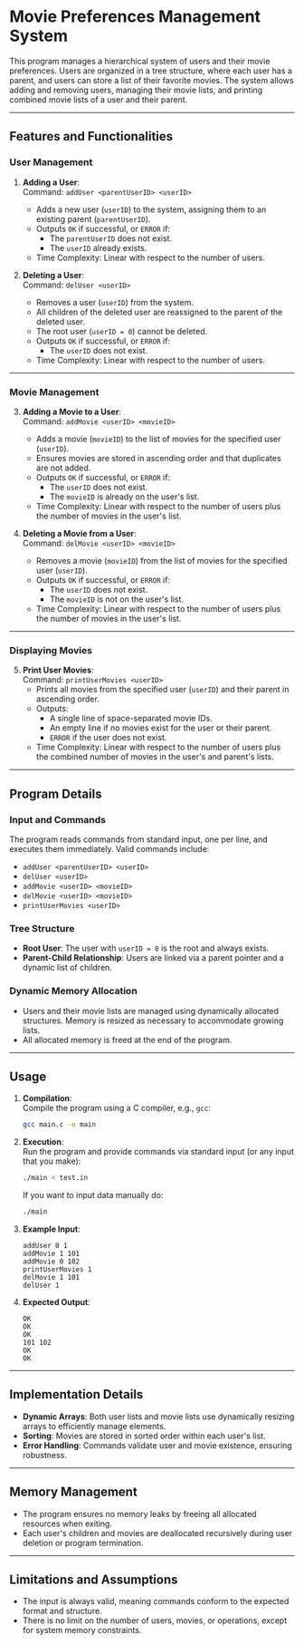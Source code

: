 # Movie Preferences Management System

This program manages a hierarchical system of users and their movie preferences. Users are organized in a tree structure, where each user has a parent, and users can store a list of their favorite movies. The system allows adding and removing users, managing their movie lists, and printing combined movie lists of a user and their parent.

---

## Features and Functionalities

### User Management
1. **Adding a User**:  
   Command: `addUser <parentUserID> <userID>`  
   - Adds a new user (`userID`) to the system, assigning them to an existing parent (`parentUserID`).
   - Outputs `OK` if successful, or `ERROR` if:
     - The `parentUserID` does not exist.
     - The `userID` already exists.
   - Time Complexity: Linear with respect to the number of users.

2. **Deleting a User**:  
   Command: `delUser <userID>`  
   - Removes a user (`userID`) from the system.  
   - All children of the deleted user are reassigned to the parent of the deleted user.
   - The root user (`userID = 0`) cannot be deleted.
   - Outputs `OK` if successful, or `ERROR` if:
     - The `userID` does not exist.
   - Time Complexity: Linear with respect to the number of users.

---

### Movie Management
3. **Adding a Movie to a User**:  
   Command: `addMovie <userID> <movieID>`  
   - Adds a movie (`movieID`) to the list of movies for the specified user (`userID`).
   - Ensures movies are stored in ascending order and that duplicates are not added.
   - Outputs `OK` if successful, or `ERROR` if:
     - The `userID` does not exist.
     - The `movieID` is already on the user's list.
   - Time Complexity: Linear with respect to the number of users plus the number of movies in the user's list.

4. **Deleting a Movie from a User**:  
   Command: `delMovie <userID> <movieID>`  
   - Removes a movie (`movieID`) from the list of movies for the specified user (`userID`).
   - Outputs `OK` if successful, or `ERROR` if:
     - The `userID` does not exist.
     - The `movieID` is not on the user's list.
   - Time Complexity: Linear with respect to the number of users plus the number of movies in the user's list.

---

### Displaying Movies
5. **Print User Movies**:  
   Command: `printUserMovies <userID>`  
   - Prints all movies from the specified user (`userID`) and their parent in ascending order.
   - Outputs:
     - A single line of space-separated movie IDs.
     - An empty line if no movies exist for the user or their parent.
     - `ERROR` if the user does not exist.
   - Time Complexity: Linear with respect to the number of users plus the combined number of movies in the user's and parent's lists.

---

## Program Details

### Input and Commands
The program reads commands from standard input, one per line, and executes them immediately. Valid commands include:
- `addUser <parentUserID> <userID>`
- `delUser <userID>`
- `addMovie <userID> <movieID>`
- `delMovie <userID> <movieID>`
- `printUserMovies <userID>`

### Tree Structure
- **Root User**: The user with `userID = 0` is the root and always exists.
- **Parent-Child Relationship**: Users are linked via a parent pointer and a dynamic list of children.

### Dynamic Memory Allocation
- Users and their movie lists are managed using dynamically allocated structures. Memory is resized as necessary to accommodate growing lists.
- All allocated memory is freed at the end of the program.

---

## Usage

1. **Compilation**:  
   Compile the program using a C compiler, e.g., `gcc`:
   ```bash
   gcc main.c -o main
   ```

2. **Execution**:  
   Run the program and provide commands via standard input (or any input that you make):
   ```bash
   ./main < test.in
   ```
   If you want to input data manually do:
   ```bash
   ./main
   ```

3. **Example Input**:
   ```
   addUser 0 1
   addMovie 1 101
   addMovie 0 102
   printUserMovies 1
   delMovie 1 101
   delUser 1
   ```

4. **Expected Output**:
   ```
   OK
   OK
   OK
   101 102
   OK
   OK
   ```

---

## Implementation Details

- **Dynamic Arrays**: Both user lists and movie lists use dynamically resizing arrays to efficiently manage elements.
- **Sorting**: Movies are stored in sorted order within each user's list.
- **Error Handling**: Commands validate user and movie existence, ensuring robustness.

---

## Memory Management
- The program ensures no memory leaks by freeing all allocated resources when exiting.
- Each user's children and movies are deallocated recursively during user deletion or program termination.

---

## Limitations and Assumptions
- The input is always valid, meaning commands conform to the expected format and structure.
- There is no limit on the number of users, movies, or operations, except for system memory constraints.
